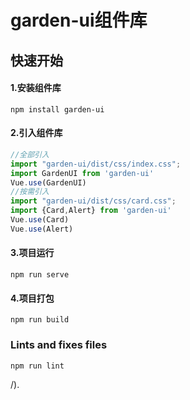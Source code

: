# garden-ui组件库

## 快速开始
#### 1.安装组件库
```
npm install garden-ui
```
#### 2.引入组件库
```javascript
//全部引入
import "garden-ui/dist/css/index.css";
import GardenUI from 'garden-ui'
Vue.use(GardenUI)
//按需引入
import "garden-ui/dist/css/card.css";
import {Card,Alert} from 'garden-ui'
Vue.use(Card)
Vue.use(Alert)
```
#### 3.项目运行
```
npm run serve
```

#### 4.项目打包
```
npm run build
```

### Lints and fixes files
```
npm run lint
```

/).
